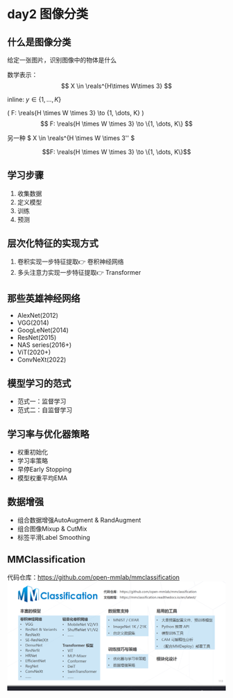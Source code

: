 # day2 图像分类

## 什么是图像分类
给定一张图片，识别图像中的物体是什么

数学表示：
$$ X \in \reals^{H\times W\times 3} $$

inline: $y \in \{1, \dots, K \}$

\( F: \reals{H \times W \times 3} \to \{1, \dots, K\} \)
$$ F: \reals{H \times W \times 3} \to \{1, \dots, K\} $$

另一种 $ X \in \reals^{H \times W \times 3'' $

```math
F: \reals{H \times W \times 3} \to \{1, \dots, K\}
```

## 学习步骤
1. 收集数据
2. 定义模型
3. 训练
4. 预测

## 层次化特征的实现方式
1. 卷积实现一步特征提取👉 卷积神经网络
2. 多头注意力实现一步特征提取👉 Transformer

## 那些英雄神经网络
- AlexNet(2012)
- VGG(2014)
- GoogLeNet(2014)
- ResNet(2015)
- NAS series(2016+)
- ViT(2020+)
- ConvNeXt(2022)

## 模型学习的范式
- 范式一：监督学习
- 范式二：自监督学习
## 学习率与优化器策略
- 权重初始化
- 学习率策略
- 早停Early Stopping
- 模型权重平均EMA
## 数据增强
- 组合数据增强AutoAugment & RandAugment
- 组合图像Mixup & CutMix
- 标签平滑Label Smoothing
## MMClassification
代码仓库：https://github.com/open-mmlab/mmclassification
![MMClassification](img/mmclassification.png)
